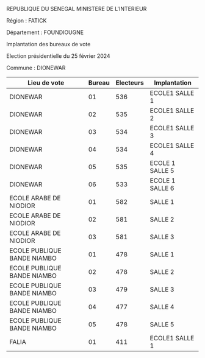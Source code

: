 REPUBLIQUE DU SENEGAL MINISTERE DE L'INTERIEUR

Région : FATICK

Département : FOUNDIOUGNE

Implantation des bureaux de vote

Election présidentielle du 25 février 2024

Commune : DIONEWAR

| Lieu de vote | Bureau | Electeurs | Implantation |
| - | - | - | - |
| DIONEWAR | 01 | 536 | ECOLE1 SALLE 1 |
| DIONEWAR | 02 | 535 | ECOLE1 SALLE 2 |
| DIONEWAR | 03 | 534 | ECOLE1 SALLE 3 |
| DIONEWAR | 04 | 534 | ECOLE1 SALLE 4 |
| DIONEWAR | 05 | 535 | ECOLE 1 SALLE 5 |
| DIONEWAR | 06 | 533 | ECOLE 1 SALLE 6 |
| ECOLE ARABE DE NIODIOR | 01 | 582 | SALLE 1 |
| ECOLE ARABE DE NIODIOR | 02 | 581 | SALLE 2 |
| ECOLE ARABE DE NIODIOR | 03 | 581 | SALLE 3 |
| ECOLE PUBLIQUE BANDE NIAMBO | 01 | 478 | SALLE 1 |
| ECOLE PUBLIQUE BANDE NIAMBO | 02 | 478 | SALLE 2 |
| ECOLE PUBLIQUE BANDE NIAMBO | 03 | 479 | SALLE 3 |
| ECOLE PUBLIQUE BANDE NIAMBO | 04 | 477 | SALLE 4 |
| ECOLE PUBLIQUE BANDE NIAMBO | 05 | 478 | SALLE 5 |
| FALIA | 01 | 411 | ECOLE1 SALLE 1 |

<!-- PageNumber="3/20" -->
